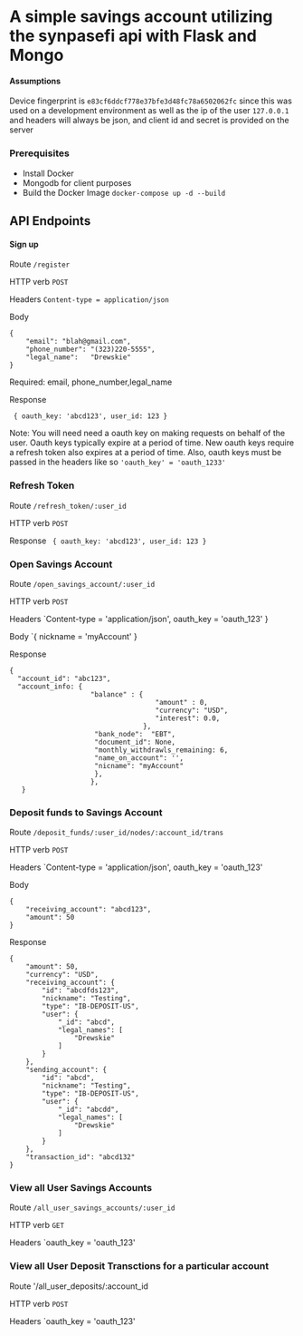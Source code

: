 # A simple savings account utilizing the synpasefi api with Flask and Mongo

#### Assumptions

Device fingerprint is `e83cf6ddcf778e37bfe3d48fc78a6502062fc` since this was used on a development environment as well as the ip of the user `127.0.0.1` and headers will always be json, and client id and secret is provided on the server


### Prerequisites  

* Install Docker
* Mongodb for client purposes
* Build the Docker Image `docker-compose up -d --build`


## API Endpoints

#### Sign up

Route `/register` 

HTTP verb `POST`

Headers `Content-type = application/json`

Body

```
{
	"email": "blah@gmail.com",
	"phone_number": "(323)220-5555",
	"legal_name":	"Drewskie"
}
```

Required: email, phone_number,legal_name

Response 


` { oauth_key: 'abcd123', user_id: 123 }`

Note: You will need need a oauth key on making requests on behalf of the user. Oauth keys typically expire at a period of time. New oauth keys require a refresh token also expires at a period of time. 
Also, oauth keys must be passed in the headers like so `'oauth_key' = 'oauth_1233'`

### Refresh Token

Route `/refresh_token/:user_id`

HTTP verb `POST`


Response ` { oauth_key: 'abcd123', user_id: 123 }`

### Open Savings Account

Route `/open_savings_account/:user_id`

HTTP verb `POST`

Headers `Content-type = 'application/json', oauth_key = 'oauth_123' }

Body `{ nickname = 'myAccount' }

Response

```
{
  "account_id": "abc123",
  "account_info: {
                    "balance" : {
                                    "amount" : 0,
                                    "currency": "USD",
                                    "interest": 0.0,
                                 },
                     "bank_node":  "EBT",
                     "document_id": None,
                     "monthly_withdrawls_remaining: 6,
                     "name_on_account": '',
                     "nicname": "myAccount"
                     },
                    },
   }
```

### Deposit funds to Savings Account

Route `/deposit_funds/:user_id/nodes/:account_id/trans`

HTTP verb `POST`

Headers `Content-type = 'application/json', oauth_key = 'oauth_123'

Body 
```
{
	"receiving_account": "abcd123",
	"amount": 50
}
```

Response

```
{
    "amount": 50,
    "currency": "USD",
    "receiving_account": {
        "id": "abcdfds123",
        "nickname": "Testing",
        "type": "IB-DEPOSIT-US",
        "user": {
            "_id": "abcd",
            "legal_names": [
                "Drewskie"
            ]
        }
    },
    "sending_account": {
        "id": "abcd",
        "nickname": "Testing",
        "type": "IB-DEPOSIT-US",
        "user": {
            "_id": "abcdd",
            "legal_names": [
                "Drewskie"
            ]
        }
    },
    "transaction_id": "abcd132"
}
```


### View all User Savings Accounts 

Route `/all_user_savings_accounts/:user_id`

HTTP verb `GET`

Headers `oauth_key = 'oauth_123'


### View all User Deposit Transctions for a particular account

Route '/all_user_deposits/:account_id

HTTP verb `POST`

Headers `oauth_key = 'oauth_123'


